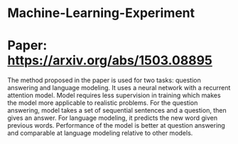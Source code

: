 # Machine-Learning-Experiment

# Paper: https://arxiv.org/abs/1503.08895

The method proposed in the paper is used for two tasks: question answering and language modeling. It uses a neural network with a recurrent attention model. Model requires less supervision in training which makes the model more applicable to realistic problems. For the question answering, model takes a set of sequential sentences and a question, then gives an answer. For language modeling, it predicts the new word given previous words. Performance of the model is better at question answering and comparable at language modeling relative to other models.
